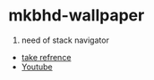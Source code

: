 # mkbhd-wallpaper

1. need of stack navigator

- [take refrence](https://github.com/hkirat/wallpaper-app)   
- [Youtube](https://youtu.be/NQi1CdGo6dU?t=10807)
